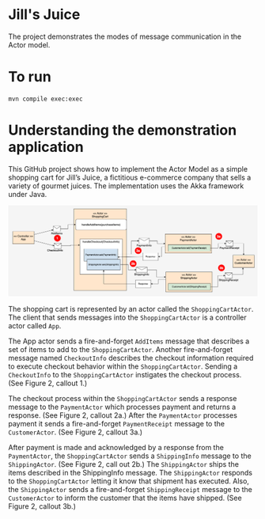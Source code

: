 # Jill's Juice
The project demonstrates the modes of message communication in the Actor model.

# To run

```
mvn compile exec:exec
```

# Understanding the demonstration application

This GitHub project shows how to implement the Actor Model as a simple shopping cart for Jill’s Juice, a fictitious e-commerce company that sells a variety of gourmet juices. The implementation uses the Akka framework under Java.

![model](./images/jills-juice-model-01.png)

The shopping cart is represented by an actor called the `ShoppingCartActor`. The client that sends messages into the `ShoppingCartActor` is a controller actor called `App`.

The App actor sends a fire-and-forget `AddItems` message that describes a set of items to add to the `ShoppingCartActor`. Another fire-and-forget message named `CheckoutInfo` describes the checkout information required to execute checkout behavior within the `ShoppingCartActor`. Sending a `CheckoutInfo` to the `ShoppingCartActor` instigates the checkout process. (See Figure 2, callout 1.)

The checkout process within the `ShoppingCartActor` sends a response message to the `PaymentActor` which processes payment and returns a response. (See Figure 2, callout 2a.) After the `PaymentActor` processes payment it sends a fire-and-forget `PaymentReceipt` message to the `CustomerActor`. (See Figure 2, callout 3a.)

After payment is made and acknowledged by a response from the `PaymentActor`, the `ShoppingCartActor` sends a `ShippingInfo` message to the `ShippingActor`. (See Figure 2, call out 2b.) The `ShippingActor` ships the items described in the ShippingInfo message. The `ShippingActor` responds to the `ShoppingCartActor` letting it know that shipment has executed. Also, the `ShippingActor` sends a fire-and-forget `ShippingReceipt` message to the `CustomerActor` to inform the customer that the items have shipped. (See Figure 2, callout 3b.)

